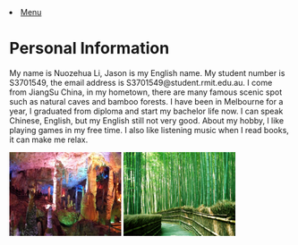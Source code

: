 
<html>
  <head>
  <title> My assignment 1</title>
  </head>
<li> <a href="README.md">Menu</a></li
<body>
  <h1>Personal Information</h1>
  <p>My name is Nuozehua Li, Jason is my English name. 
    My student number is S3701549, the email address is S3701549@student.rmit.edu.au.
    I come from JiangSu China, in my hometown, there are many famous scenic spot such as natural caves and bamboo forests. 
    I have been in Melbourne for a year, I graduated from diploma and start my bachelor life now. I can speak Chinese, English, but my English still not very good.
    About my hobby, l like playing games in my free time. I also like listening music when I read books, it can make me relax.</p>
   <img src="cave.jpg" alt="cave" width="200" height="150">
   <img src="bamboo forest.jpg" alt="forest" width="200" height="150">
 
</body>
</html>

